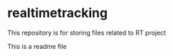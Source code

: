 # realtimetracking
This repository is for storing files related to RT project

This is a readme file
